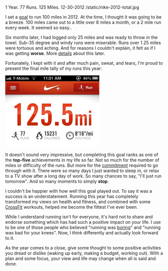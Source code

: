 1 Year. 77 Runs. 125 Miles.
12-30-2012
/static/nike-2012-total.jpg

I set a [goal][1] to run 100 miles in 2012. At the time, I thought it was going to be a breeze. 100 miles came out to a little over 8 miles a month, or a 2 mile run every week. It seemed so easy..

Six months later, I had logged only 25 miles and was ready to throw in the towel. Sub-35 degree and windy runs were miserable. Runs over 1.25 miles were tortuous and aching. And for reasons I couldn't explain, it felt as if I was getting **worse**. More [details][4] about this later.

Fortunately, I kept with it and after much pain, sweat, and tears, I'm proud to present the final mile tally of my runs this year:

<img class="pure-img center" src="/static/nike-2012-total.jpg" />

It doesn't sound very impressive, but completing this goal ranks as one of the **top-five** achievements in my life so far. Not so much for the number of miles or difficulty of the runs. But more for the [commitment][2] required to go through with it. There were so many days I just wanted to sleep in, or relax to a TV show after a long day of work. So many chances to say, "I'll just run tomorrow". And so many moments to simply **stop**.

I couldn't be happier with how well this goal played out. To say it was a success is an understatement. Running this year has completely transformed my views on health and fitness, and combined with some [CrossFit][3] workouts, helped me become the fittest I've ever been.

While I understand running isn't for everyone, it's hard not to share and endorse something which has had such a positive impact on your life. I use to be one of those people who believed "running was [boring][5]" and "running was bad for your knees". Now, I  think differently and actually look forward to it.

As the year comes to a close, give some thought to some positive activities you dread or dislike (waking up early, making a budget, working out). With a plan and some focus, your view and life may change when all is said and done.

[1]: /blog/2012/2012-goals.html
[2]: /blog/2011/money-in-the-bank.html
[3]: /blog/2012/nasty-girls-of-crossfit.html
[4]: /blog/2013/run-summary-and-analysis-2012.html
[5]: /blog/2012/why-i-hate-running-but-still-do-it.html
